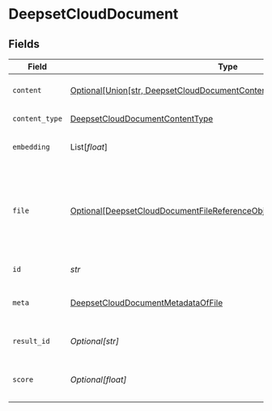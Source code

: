# DeepsetCloudDocument


## Fields

| Field                                                                                                                                                                 | Type                                                                                                                                                                  | Required                                                                                                                                                              | Description                                                                                                                                                           |
| --------------------------------------------------------------------------------------------------------------------------------------------------------------------- | --------------------------------------------------------------------------------------------------------------------------------------------------------------------- | --------------------------------------------------------------------------------------------------------------------------------------------------------------------- | --------------------------------------------------------------------------------------------------------------------------------------------------------------------- |
| `content`                                                                                                                                                             | [Optional[Union[str, DeepsetCloudDocumentContentContent, List[Any]]]](../../models/shared/deepsetclouddocumentcontent.md)                                             | :heavy_minus_sign:                                                                                                                                                    | Content of the document.                                                                                                                                              |
| `content_type`                                                                                                                                                        | [DeepsetCloudDocumentContentType](../../models/shared/deepsetclouddocumentcontenttype.md)                                                                             | :heavy_check_mark:                                                                                                                                                    | Type of the content.                                                                                                                                                  |
| `embedding`                                                                                                                                                           | List[*float*]                                                                                                                                                         | :heavy_minus_sign:                                                                                                                                                    | Embedding of the document.                                                                                                                                            |
| `file`                                                                                                                                                                | [Optional[DeepsetCloudDocumentFileReferenceObjectDeprecatedUseFilesInstead]](../../models/shared/deepsetclouddocumentfilereferenceobjectdeprecatedusefilesinstead.md) | :heavy_minus_sign:                                                                                                                                                    | Object containing the `file_id` and `name` of a file. This is used to associate a document with a file.                                                               |
| `id`                                                                                                                                                                  | *str*                                                                                                                                                                 | :heavy_check_mark:                                                                                                                                                    | ID of the document.                                                                                                                                                   |
| `meta`                                                                                                                                                                | [DeepsetCloudDocumentMetadataOfFile](../../models/shared/deepsetclouddocumentmetadataoffile.md)                                                                       | :heavy_check_mark:                                                                                                                                                    | The metadata of this document.                                                                                                                                        |
| `result_id`                                                                                                                                                           | *Optional[str]*                                                                                                                                                       | :heavy_minus_sign:                                                                                                                                                    | Unique identifier of the result.                                                                                                                                      |
| `score`                                                                                                                                                               | *Optional[float]*                                                                                                                                                     | :heavy_minus_sign:                                                                                                                                                    | Shows the relevance score of the prediction.                                                                                                                          |